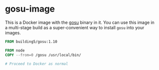 # gosu-image

This is a Docker image with the [gosu][] binary in it. You can use this image in
a multi-stage build as a super-convenient way to install `gosu` into your
images.

```Dockerfile
FROM building5/gosu:1.10

FROM node
COPY --from=0 /gosu /usr/local/bin/

# Proceed to Docker as normal
```

 [gosu]: https://github.com/tianon/gosu
